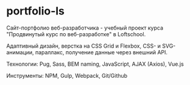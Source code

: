 # portfolio-ls
Сайт-портфолио веб-разработчика - учебный проект курса "Продвинутый курс по веб-разработке" в Loftschool.

Адаптивный дизайн, верстка на CSS Grid и Flexbox, CSS- и SVG-анимации, параллакс, получение данные через внешний API.

Технологии: Pug, Sass, BEM naming, JavaScript, AJAX (Axios), Vue.js

Инструменты: NPM, Gulp, Webpack, Git/Github
